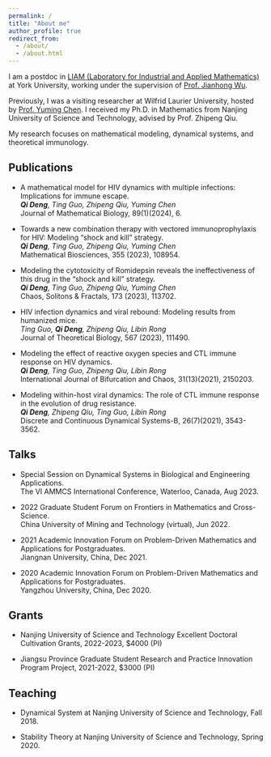 ```yaml
---
permalink: /
title: "About me"
author_profile: true
redirect_from: 
  - /about/
  - /about.html
---
```

I am a postdoc in [LIAM (Laboratory for Industrial and Applied Mathematics)](https://liam.lab.yorku.ca/) at York University, working under the supervision of [Prof. Jianhong Wu](https://scholar.google.ca/citations?user=Ox-xAuIAAAAJ&hl=en). 

Previously, I was a visiting researcher at Wilfrid Laurier University, hosted by [Prof. Yuming Chen](https://www.wlu.ca/academics/faculties/faculty-of-science/faculty-profiles/yuming-chen/index.html). I received my Ph.D. in Mathematics from Nanjing University of Science and Technology, advised by Prof. Zhipeng Qiu. 

My research focuses on mathematical modeling, dynamical systems, and theoretical immunology.

Publications
---
* A mathematical model for HIV dynamics with multiple infections: Implications for immune escape.\
*__Qi Deng__, Ting Guo, Zhipeng Qiu, Yuming Chen*\
Journal of Mathematical Biology, 89(1)(2024), 6. 

* Towards a new combination therapy with vectored immunoprophylaxis for HIV: Modeling “shock and kill” strategy.\
*__Qi Deng__, Ting Guo, Zhipeng Qiu, Yuming Chen*\
Mathematical Biosciences, 355 (2023), 108954.

* Modeling the cytotoxicity of Romidepsin reveals the ineffectiveness of this drug in the “shock and kill” strategy.\
*__Qi Deng__, Ting Guo, Zhipeng Qiu, Yuming Chen*\
Chaos, Solitons & Fractals, 173 (2023), 113702.

* HIV infection dynamics and viral rebound: Modeling results from humanized mice.\
*Ting Guo, __Qi Deng__, Zhipeng Qiu, Libin Rong*\
Journal of Theoretical Biology, 567 (2023), 111490.

* Modeling the effect of reactive oxygen species and CTL immune response on HIV dynamics.\
*__Qi Deng__, Ting Guo, Zhipeng Qiu, Libin Rong*\
International Journal of Bifurcation and Chaos, 31(13)(2021), 2150203.

* Modeling within-host viral dynamics: The role of CTL immune response in the evolution of drug resistance.\
*__Qi Deng__, Zhipeng Qiu, Ting Guo, Libin Rong*\
Discrete and Continuous Dynamical Systems-B, 26(7)(2021), 3543-3562. 

Talks
---
* Special Session on Dynamical Systems in Biological and Engineering Applications.\
The VI AMMCS International Conference, Waterloo, Canada, Aug 2023. 

* 2022 Graduate Student Forum on Frontiers in Mathematics and Cross-Science.\
China University of Mining and Technology (virtual), Jun 2022.  

* 2021 Academic Innovation Forum on Problem-Driven Mathematics and Applications for Postgraduates.\
Jiangnan University, China, Dec 2021. 

* 2020 Academic Innovation Forum on Problem-Driven Mathematics and Applications for Postgraduates.\
Yangzhou University, China, Dec 2020. 

Grants
---
* Nanjing University of Science and Technology Excellent Doctoral Cultivation Grants, 2022-2023, $4000 (PI) 

* Jiangsu Province Graduate Student Research and Practice Innovation Program Project, 2021-2022, $3000 (PI) 

Teaching
---
* Dynamical System at Nanjing University of Science and Technology, Fall 2018.

* Stability Theory at Nanjing University of Science and Technology, Spring 2020.

